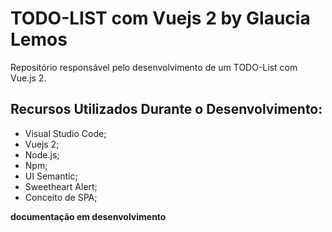 # TODO-LIST com Vuejs 2 by Glaucia Lemos

Repositório responsável pelo desenvolvimento de um TODO-List com Vue.js 2.

## Recursos Utilizados Durante o Desenvolvimento:

- Visual Studio Code;
- Vuejs 2;
- Node.js;
- Npm;
- UI Semantic;
- Sweetheart Alert;
- Conceito de SPA;

**documentação em desenvolvimento**
